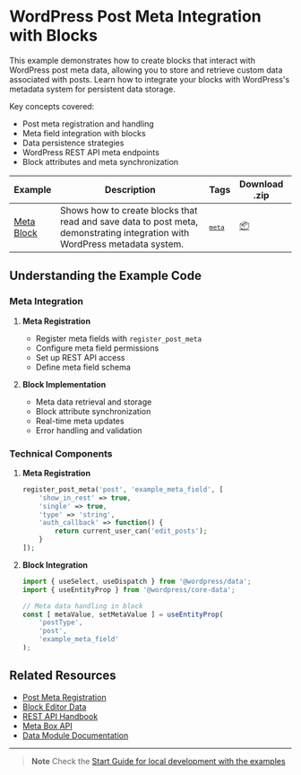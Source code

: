 # WordPress Post Meta Integration with Blocks

This example demonstrates how to create blocks that interact with WordPress post meta data, allowing you to store and retrieve custom data associated with posts. Learn how to integrate your blocks with WordPress's metadata system for persistent data storage.

Key concepts covered:

-   Post meta registration and handling
-   Meta field integration with blocks
-   Data persistence strategies
-   WordPress REST API meta endpoints
-   Block attributes and meta synchronization

<!-- Please, do not remove these @TABLE EXAMPLES BEGIN and @TABLE EXAMPLES END comments or modify the table inside. This table is automatically generated from the data at _data/examples.json and _data/tags.json -->
<!-- @TABLE EXAMPLES BEGIN -->

| Example                                                                                                    | <span style="display: inline-block; width:250px">Description</span>                                                        | Tags                                                                                                             | Download .zip                                                                                                                                                                                                       | Live Demo                                                                                                                                                                                                                                                                                                                                     |
| ---------------------------------------------------------------------------------------------------------- | -------------------------------------------------------------------------------------------------------------------------- | ---------------------------------------------------------------------------------------------------------------- | ------------------------------------------------------------------------------------------------------------------------------------------------------------------------------------------------------------------- | --------------------------------------------------------------------------------------------------------------------------------------------------------------------------------------------------------------------------------------------------------------------------------------------------------------------------------------------- |
| [Meta Block](https://github.com/WordPress/block-development-examples/tree/trunk/plugins/meta-block-bb1e55) | Shows how to create blocks that read and save data to post meta, demonstrating integration with WordPress metadata system. | <small><code><a href="https://WordPress.github.io/block-development-examples/?tags=meta">meta</a></code></small> | [📦](https://github.com/WordPress/block-development-examples/releases/download/latest/meta-block-bb1e55.zip 'Install the plugin on any WordPress site using this zip and activate it to see the example in action') | [![](https://raw.githubusercontent.com/WordPress/block-development-examples/trunk/_assets/icon-wp.svg)](https://playground.wordpress.net/?blueprint-url=https://raw.githubusercontent.com/WordPress/block-development-examples/trunk/plugins/meta-block-bb1e55/_playground/blueprint.json 'Click here to access a live demo of this example') |

<!-- @TABLE EXAMPLES END -->

## Understanding the Example Code

### Meta Integration

1. **Meta Registration**

    - Register meta fields with `register_post_meta`
    - Configure meta field permissions
    - Set up REST API access
    - Define meta field schema

2. **Block Implementation**
    - Meta data retrieval and storage
    - Block attribute synchronization
    - Real-time meta updates
    - Error handling and validation

### Technical Components

1. **Meta Registration**

    ```php
    register_post_meta('post', 'example_meta_field', [
        'show_in_rest' => true,
        'single' => true,
        'type' => 'string',
        'auth_callback' => function() {
            return current_user_can('edit_posts');
        }
    ]);
    ```

2. **Block Integration**

    ```javascript
    import { useSelect, useDispatch } from '@wordpress/data';
    import { useEntityProp } from '@wordpress/core-data';

    // Meta data handling in block
    const [ metaValue, setMetaValue ] = useEntityProp(
    	'postType',
    	'post',
    	'example_meta_field'
    );
    ```

## Related Resources

-   [Post Meta Registration](https://developer.wordpress.org/reference/functions/register_post_meta/)
-   [Block Editor Data](https://developer.wordpress.org/block-editor/reference-guides/packages/packages-core-data/)
-   [REST API Handbook](https://developer.wordpress.org/rest-api/extending-the-rest-api/adding-custom-endpoints/)
-   [Meta Box API](https://developer.wordpress.org/plugins/metadata/custom-meta-boxes/)
-   [Data Module Documentation](https://developer.wordpress.org/block-editor/reference-guides/packages/packages-data/)

---

> **Note**
> Check the [Start Guide for local development with the examples](https://github.com/WordPress/block-development-examples/wiki/Examples#start-guide-for-local-development-with-the-examples)
